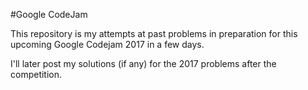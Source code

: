#Google CodeJam

This repository is my attempts at past problems in preparation for this upcoming Google Codejam 2017 in a few days.

I'll later post my solutions (if any) for the 2017 problems after the competition.
